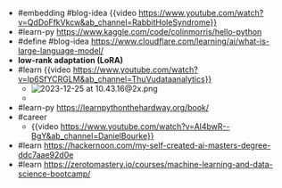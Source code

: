 - #embedding #blog-idea {{video https://www.youtube.com/watch?v=QdDoFfkVkcw&ab_channel=RabbitHoleSyndrome}}
- #learn-py https://www.kaggle.com/code/colinmorris/hello-python
- #define #blog-idea https://www.cloudflare.com/learning/ai/what-is-large-language-model/
- **low-rank adaptation (LoRA)**
- #learn {{video https://www.youtube.com/watch?v=lp6SfYCRGLM&ab_channel=ThuVudataanalytics}}
	- ![2023-12-25 at 10.43.16@2x.png](2023-12-25_at_10.43.16@2x_1703481205006_0.png)
	-
- #learn-py https://learnpythonthehardway.org/book/
- #career
	- {{video https://www.youtube.com/watch?v=Al4bwR--BgY&ab_channel=DanielBourke}}
- #learn https://hackernoon.com/my-self-created-ai-masters-degree-ddc7aae92d0e
- #learn https://zerotomastery.io/courses/machine-learning-and-data-science-bootcamp/